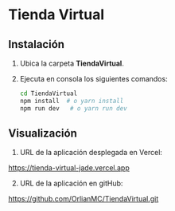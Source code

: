 # Tienda Virtual

## Instalación

1. Ubica la carpeta **TiendaVirtual**.
2. Ejecuta en consola los siguientes comandos:

   ```bash
   cd TiendaVirtual
   npm install  # o yarn install
   npm run dev   # o yarn run dev


## Visualización

1. URL de la aplicación desplegada en Vercel:

https://tienda-virtual-jade.vercel.app

2. URL de la aplicación en gitHub:

https://github.com/OrlianMC/TiendaVirtual.git